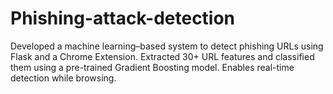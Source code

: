 # Phishing-attack-detection
Developed a machine learning–based system to detect phishing URLs using Flask and a Chrome Extension. Extracted 30+ URL features and classified them using a pre-trained Gradient Boosting model. Enables real-time detection while browsing.
